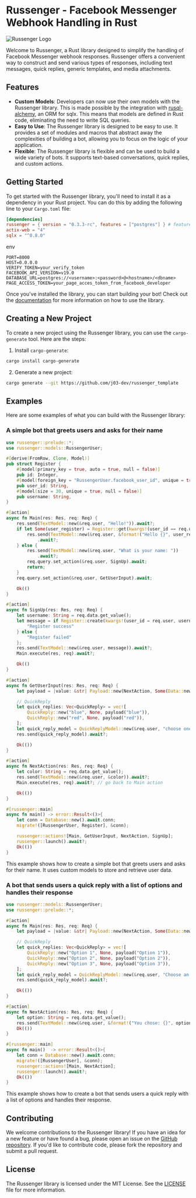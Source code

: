# Russenger - Facebook Messenger Webhook Handling in Rust

![Russenger Logo](./image.png)

Welcome to Russenger, a Rust library designed to simplify the handling of Facebook Messenger webhook responses. Russenger offers a convenient way to construct and send various types of responses, including text messages, quick replies, generic templates, and media attachments.

## Features

- **Custom Models**: Developers can now use their own models with the Russenger library. This is made possible by the integration with [rusql-alchemy](https:://github.com/russenger/rusql-alchemy), an ORM for sqlx. This means that models are defined in Rust code, eliminating the need to write SQL queries.
- **Easy to Use**: The Russenger library is designed to be easy to use. It provides a set of modules and macros that abstract away the complexities of building a bot, allowing you to focus on the logic of your application.
- **Flexible**: The Russenger library is flexible and can be used to build a wide variety of bots. It supports text-based conversations, quick replies, and custom actions.

## Getting Started

To get started with the Russenger library, you'll need to install it as a dependency in your Rust project. You can do this by adding the following line to your `Cargo.toml` file:

```toml
[dependencies]
russenger = { version = "0.3.3-rc", features = ["postgres"] } # features 'sqlite, postgres, mysql'
actix-web = "4"
sqlx = "^0.8.0"
```

env

```
PORT=8000
HOST=0.0.0.0
VERIFY_TOKEN=your_verify_token
FACEBOOK_API_VERSION=v19.0
DATABASE_URL=postgres://<username>:<password>@<hostname>/<dbname>
PAGE_ACCESS_TOKEN=your_page_acces_token_from_facebook_developer
```

Once you've installed the library, you can start building your bot! Check out the [documentation](https://docs.rs/russenger) for more information on how to use the library.

## Creating a New Project

To create a new project using the Russenger library, you can use the `cargo-generate` tool. Here are the steps:

1. Install `cargo-generate`:

```bash
cargo install cargo-generate
```

2. Generate a new project:

```bash
cargo generate --git https://github.com/j03-dev/russenger_template
```

## Examples

Here are some examples of what you can build with the Russenger library:

### A simple bot that greets users and asks for their name

```rust
use russenger::prelude::*;
use russenger::models::RussengerUser;

#[derive(FromRow, Clone, Model)]
pub struct Register {
    #[model(primary_key = true, auto = true, null = false)]
    pub id: Integer,
    #[model(foreign_key = "RussengerUser.facebook_user_id", unique = true, null = false)]
    pub user_id: String,
    #[model(size = 30, unique = true, null = false)]
    pub username: String,
}

#[action]
async fn Main(res: Res, req: Req) {
    res.send(TextModel::new(&req.user, "Hello!")).await?;
    if let Some(user_register) = Register::get(kwargs!(user_id == req.user), &req.query.conn).await {
        res.send(TextModel::new(&req.user, &format!("Hello {}", user_register.username)))
            .await?;
    } else {
        res.send(TextModel::new(&req.user, "What is your name: "))
            .await?;
        req.query.set_action(&req.user, SignUp).await;
        return;
    }
    req.query.set_action(&req.user, GetUserInput).await;

    Ok(()
}

#[action]
async fn SignUp(res: Res, req: Req) {
    let username: String = req.data.get_value();
    let message = if Register::create(kwargs!(user_id = req.user, username = username), &req.query.conn).await {
        "Register success"
    } else {
        "Register failed"
    };
    res.send(TextModel::new(&req.user, message)).await?;
    Main.execute(res, req).await?;

    Ok(()
}

#[action]
async fn GetUserInput(res: Res, req: Req) {
    let payload = |value: &str| Payload::new(NextAction, Some(Data::new(value, None)));

    // QuickReply
    let quick_replies: Vec<QuickReply> = vec![
        QuickReply::new("blue", None, payload("blue")),
        QuickReply::new("red", None, payload("red")),
    ];
    let quick_reply_model = QuickReplyModel::new(&req.user, "choose one color", quick_replies);
    res.send(quick_reply_model).await?;

    Ok(())
}

#[action]
async fn NextAction(res: Res, req: Req) {
    let color: String = req.data.get_value();
    res.send(TextModel::new(&req.user, &color)).await?;
    Main.execute(res, req).await?; // go back to Main action

    Ok(())
}

#[russenger::main]
async fn main() -> error::Result<()>{
    let conn = Database::new().await.conn;
    migrate!([RussengerUser, Register], &conn);

    russenger::actions![Main, GetUserInput, NextAction, SignUp];
    russenger::launch().await?;
    Ok(())
}
```

This example shows how to create a simple bot that greets users and asks for their name. It uses custom models to store and retrieve user data.

### A bot that sends users a quick reply with a list of options and handles their response

```rust
use russenger::models::RussengerUser;
use russenger::prelude::*;

#[action]
async fn Main(res: Res, req: Req) {
    let payload = |value: &str| Payload::new(NextAction, Some(Data::new(value, None)));

    // QuickReply
    let quick_replies: Vec<QuickReply> = vec![
        QuickReply::new("Option 1", None, payload("Option 1")),
        QuickReply::new("Option 2", None, payload("Option 2")),
        QuickReply::new("Option 3", None, payload("Option 3")),
    ];
    let quick_reply_model = QuickReplyModel::new(&req.user, "Choose an option:", quick_replies);
    res.send(quick_reply_model).await?;

    Ok(())
}

#[action]
async fn NextAction(res: Res, req: Req) {
    let option: String = req.data.get_value();
    res.send(TextModel::new(&req.user, &format!("You chose: {}", option))).await?;
    Ok(())
}

#[russenger::main]
async fn main()  -> error::Result<()>{
    let conn = Database::new().await.conn;
    migrate!([RussengerUser], &conn);
    russenger::actions![Main, NextAction];
    russenger::launch().await?;
    Ok(())
}
```

This example shows how to create a bot that sends users a quick reply with a list of options and handles their response.

## Contributing

We welcome contributions to the Russenger library! If you have an idea for a new feature or have found a bug, please open an issue on the [GitHub repository](https://github.com/russenger/russenger). If you'd like to contribute code, please fork the repository and submit a pull request.

## License

The Russenger library is licensed under the MIT License. See the [LICENSE](https://github.com/russenger/russenger/blob/main/LICENSE) file for more information.
